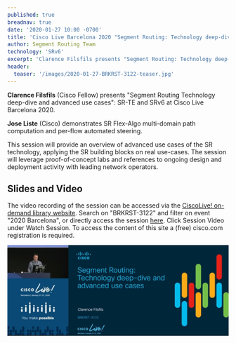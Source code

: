 ```yaml
---
published: true
breadnav: true
date: '2020-01-27 10:00 -0700'
title: 'Cisco Live Barcelona 2020 "Segment Routing: Technology deep-dive and advanced use cases"'
author: Segment Routing Team
technology: 'SRv6'
excerpt: 'Clarence Filsfils presents "Segment Routing: Technology deep-dive and advanced use cases" covering SR-TE and SRv6, followed by Jose Liste demonstrating SR use-cases.'
header:
  teaser: '/images/2020-01-27-BRKRST-3122-teaser.jpg'
---    
```


**Clarence Filsfils** (Cisco Fellow) presents "Segment Routing Technology deep-dive and advanced use cases": SR-TE and SRv6 at Cisco Live Barcelona 2020.

**Jose Liste** (Cisco) demonstrates SR Flex-Algo multi-domain path computation and per-flow automated steering.

This session will provide an overview of advanced use cases of the SR technology, applying the SR building blocks on real use-cases. The session will leverage proof-of-concept labs and references to ongoing design and deployment activity with leading network operators.

## Slides and Video
The video recording of the session can be accessed via the [CiscoLive! on-demand library website](<https://www.ciscolive.com/global/on-demand-library.html?#/>). Search on "BRKRST-3122" and filter on event "2020 Barcelona", or directly access the session [here](<https://www.ciscolive.com/global/on-demand-library.html?search=BRKRST-3122&search.event=ciscoliveemea2020#/>). Click Session Video under Watch Session. To access the content of this site a (free) cisco.com registration is required.

[![](/images/2020-01-27-BRKRST-3122.jpg)](https://www.ciscolive.com/global/on-demand-library.html?search=BRKRST-3122&search.event=ciscoliveemea2020#/)
